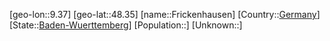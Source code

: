 ﻿---
location: [48.35,9.37]
type: City
tags:
- geo/City


SpocWebEntityId: 30271
isDeleted: false
confidential: public

---
[geo-lon::9.37]
[geo-lat::48.35]
[name::Frickenhausen]
[Country::[Germany](geo/Continent/Europe/Germany.md)]
[State::[Baden-Wuerttemberg](geo/Continent/Europe/Germany/Baden-Wuerttemberg.md)]
[Population::]
[Unknown::]

